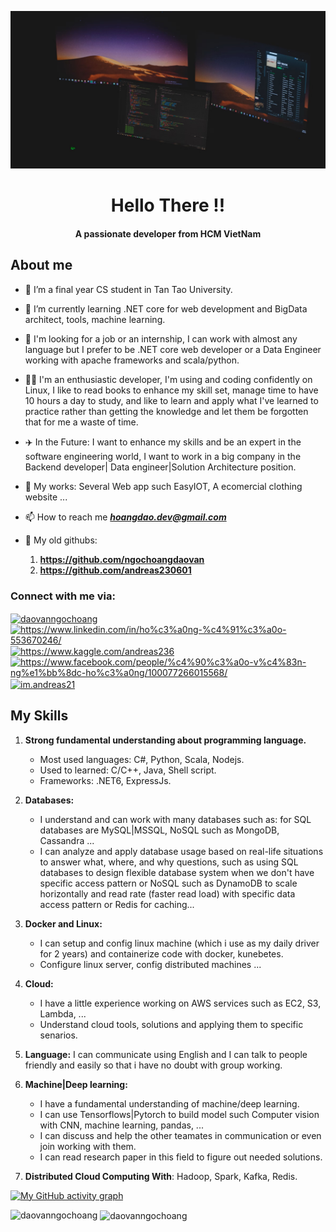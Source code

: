 ![MasterHead](https://raw.githubusercontent.com/daovanngochoang/daovanngochoang/main/687474~1.JPG)
<h1 align="center">Hello There !!</h1>
<h4 align="center">A passionate developer from HCM VietNam</h4>

<h2>About me</h2>

- 🔭 I’m a final year CS student in Tan Tao University.

- 🌱 I’m currently learning .NET core for web development and BigData architect, tools, machine learning.

- 👯 I'm looking for a job or an internship, I can work with almost any language but I prefer to be .NET core web developer or a Data Engineer working with apache frameworks and scala/python.

- 👨‍💻 I'm an enthusiastic developer, I'm using and coding confidently on Linux, I like to read books to enhance my skill set, manage time to have 10 hours a day to study, and like to learn and apply what I've learned to practice rather than getting the knowledge and let them be forgotten that for me a waste of time.

- ✈️ In the Future: I want to enhance my skills and be an expert in the software engineering world, I want to work in a big
company in the Backend developer| Data engineer|Solution Architecture position.

- 🔖 My works: Several Web app such EasyIOT, A ecomercial clothing website ...

- 📫 How to reach me _**hoangdao.dev@gmail.com**_

- 👴 My old githubs: 

	1. **https://github.com/ngochoangdaovan**
	2. **https://github.com/andreas230601**

<h3 align="left">Connect with me via:</h3>
<p align="left">
    <a href="https://dev.to/daovanngochoang" target="blank"><img align="center"
            src="https://raw.githubusercontent.com/rahuldkjain/github-profile-readme-generator/master/src/images/icons/Social/devto.svg"
            alt="daovanngochoang" height="30" width="40" /></a>
    <a href="https://www.linkedin.com/in/ho%c3%a0ng-%c4%91%c3%a0o-553670246/" target="blank"><img align="center"
            src="https://raw.githubusercontent.com/rahuldkjain/github-profile-readme-generator/master/src/images/icons/Social/linked-in-alt.svg"
            alt="https://www.linkedin.com/in/ho%c3%a0ng-%c4%91%c3%a0o-553670246/" height="30" width="40" /></a>
    <a href="https://www.kaggle.com/andreas236" target="blank"><img align="center"
            src="https://raw.githubusercontent.com/rahuldkjain/github-profile-readme-generator/master/src/images/icons/Social/kaggle.svg"
            alt="https://www.kaggle.com/andreas236" height="30" width="40" /></a>
    <a href="https://www.facebook.com/people/%c4%90%c3%a0o-v%c4%83n-ng%e1%bb%8dc-ho%c3%a0ng/100077266015568/"
        target="blank"><img align="center"
            src="https://raw.githubusercontent.com/rahuldkjain/github-profile-readme-generator/master/src/images/icons/Social/facebook.svg"
            alt="https://www.facebook.com/people/%c4%90%c3%a0o-v%c4%83n-ng%e1%bb%8dc-ho%c3%a0ng/100077266015568/"
            height="30" width="40" /></a>
    <a href="https://instagram.com/im.andreas21" target="blank"><img align="center"
            src="https://raw.githubusercontent.com/rahuldkjain/github-profile-readme-generator/master/src/images/icons/Social/instagram.svg"
            alt="im.andreas21" height="30" width="40" /></a>
</p>


## My Skills

1. **Strong fundamental understanding about programming language.**
    - Most used languages: C#, Python, Scala, Nodejs.
    - Used to learned: C/C++, Java, Shell script.
    - Frameworks: .NET6, ExpressJs.

2. **Databases:** 
      - I understand and can work with many databases such as: for SQL databases are MySQL|MSSQL, NoSQL such as MongoDB, Cassandra ... 
      - I can analyze and apply database usage based on real-life situations to answer what, where, and why questions, such as using SQL databases to design flexible database system when we don't have specific access pattern or NoSQL such as DynamoDB to scale horizontally and read rate (faster read load) with specific data access pattern or Redis for caching...
      
3. **Docker and Linux:** 
      - I can setup and config linux machine (which i use as my daily driver for 2 years) and containerize code with docker, kunebetes.
      - Configure linux server, config distributed machines ...
      
4. **Cloud:** 
      - I have a little experience working on AWS services such as EC2, S3, Lambda, ... 
      - Understand cloud tools, solutions and applying them to specific senarios.

      
5. **Language:** I can communicate using English and I can talk to people friendly and easily so that i have no doubt with group working.
      
6. **Machine|Deep learning:** 
      - I have a fundamental understanding of machine/deep learning.
      - I can use Tensorflows|Pytorch to build model such Computer vision with CNN, machine learning, pandas, ... 
      - I can discuss and help the other teamates in communication or even join working with them.
      - I can read research paper in this field to figure out needed solutions.

7. **Distributed Cloud Computing With**: Hadoop, Spark, Kafka, Redis.
      



[![My GitHub activity graph](https://activity-graph.herokuapp.com/graph?username=daovanngochoang&&theme=xcode)](https://github.com/daovanngochoang)

<p><img align="left" src="https://github-readme-stats.vercel.app/api/top-langs?username=daovanngochoang&show_icons=true&locale=en&layout=compact&theme=tokyonight" alt="daovanngochoang" /></p>

<p>&nbsp;<img align="center" src="https://github-readme-stats.vercel.app/api?username=daovanngochoang&show_icons=true&locale=en&theme=tokyonight" alt="daovanngochoang" /></p>

